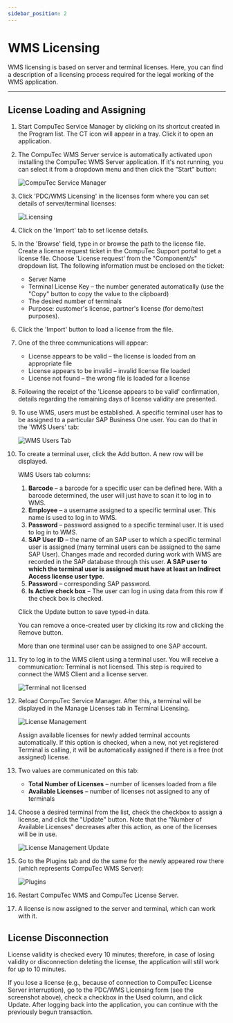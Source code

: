 ```yaml
---
sidebar_position: 2
---
```


# WMS Licensing

WMS licensing is based on server and terminal licenses. Here, you can find a description of a licensing process required for the legal working of the WMS application.

---

## License Loading and Assigning

1. Start CompuTec Service Manager by clicking on its shortcut created in the Program list. The CT icon will appear in a tray. Click it to open an application.
2. The CompuTec WMS Server service is automatically activated upon installing the CompuTec WMS Server application. If it's not running, you can select it from a dropdown menu and then click the "Start" button:

    ![CompuTec Service Manager](./media/computec-service-manager.webp)
3. Click 'PDC/WMS Licensing' in the licenses form where you can set details of server/terminal licenses:

    ![Licensing](./media/computec-service-manager-licensing.webp)
4. Click on the 'Import' tab to set license details.
5. In the 'Browse' field, type in or browse the path to the license file. Create a license request ticket in the CompuTec Support portal to get a license file. Choose 'License request' from the "Component/s" dropdown list. The following information must be enclosed on the ticket:

    - Server Name
    - Terminal License Key – the number generated automatically (use the "Copy" button to copy the value to the clipboard)
    - The desired number of terminals
    - Purpose: customer's license, partner's license (for demo/test purposes).
6. Click the 'Import' button to load a license from the file.
7. One of the three communications will appear:

    - License appears to be valid – the license is loaded from an appropriate file
    - License appears to be invalid – invalid license file loaded
    - License not found – the wrong file is loaded for a license
8. Following the receipt of the 'License appears to be valid' confirmation, details regarding the remaining days of license validity are presented.
9. To use WMS, users must be established. A specific terminal user has to be assigned to a particular SAP Business One user. You can do that in the 'WMS Users' tab:

    ![WMS Users Tab](./media/wms-users-tab.webp)
10. To create a terminal user, click the Add button. A new row will be displayed.

    WMS Users tab columns:

    1. **Barcode** – a barcode for a specific user can be defined here. With a barcode determined, the user will just have to scan it to log in to WMS.
    2. **Employee** – a username assigned to a specific terminal user. This name is used to log in to WMS.
    3. **Password** – password assigned to a specific terminal user. It is used to log in to WMS.
    4. **SAP User ID** – the name of an SAP user to which a specific terminal user is assigned (many terminal users can be assigned to the same SAP User). Changes made and recorded during work with WMS are recorded in the SAP database through this user. **A SAP user to which the terminal user is assigned must have at least an Indirect Access license user type**.
    5. **Password** – corresponding SAP password.
    6. **Is Active check box** – The user can log in using data from this row if the check box is checked.

    Click the Update button to save typed-in data.

    You can remove a once-created user by clicking its row and clicking the Remove button.

    More than one terminal user can be assigned to one SAP account.
11. Try to log in to the WMS client using a terminal user. You will receive a communication: Terminal is not licensed. This step is required to connect the WMS Client and a license server.

    ![Terminal not licensed](./media/terminal-not-licensed.webp)
12. Reload CompuTec Service Manager. After this, a terminal will be displayed in the Manage Licenses tab in Terminal Licensing.

    ![License Management](./media/license-management.webp)

    Assign available licenses for newly added terminal accounts automatically. If this option is checked, when a new, not yet registered Terminal is calling, it will be automatically assigned if there is a free (not assigned) license.
13. Two values are communicated on this tab:

    - **Total Number of Licenses** – number of licenses loaded from a file
    - **Available Licenses** – number of licenses not assigned to any of terminals
14. Choose a desired terminal from the list, check the checkbox to assign a license, and click the "Update" button. Note that the "Number of Available Licenses" decreases after this action, as one of the licenses will be in use.

    ![License Management Update](./media/license-management-update.webp)
15. Go to the Plugins tab and do the same for the newly appeared row there (which represents CompuTec WMS Server):

    ![Plugins](./media/plugins-list.webp)
16. Restart CompuTec WMS and CompuTec License Server.
17. A license is now assigned to the server and terminal, which can work with it.

## License Disconnection

License validity is checked every 10 minutes; therefore, in case of losing validity or disconnection deleting the license, the application will still work for up to 10 minutes.

If you lose a license (e.g., because of connection to CompuTec License Server interruption), go to the PDC/WMS Licensing form (see the screenshot above), check a checkbox in the Used column, and click Update. After logging back into the application, you can continue with the previously begun transaction.
